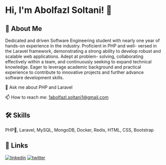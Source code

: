 
# Hi, I'm Abolfazl Soltani! 👋


## 🚀 About Me
Dedicated and driven Software Engineering student with nearly one
year of hands-on experience in the industry. Proficient in PHP and well-
versed in the Laravel framework, demonstrating a strong ability to
develop robust and scalable web applications. Adept at problem-
solving, collaborating effectively within a team, and continuously
seeking to expand technical knowledge. Eager to leverage academic
background and practical experience to contribute to innovative
projects and further advance software development skills.

💬 Ask me about PHP and Laravel

📫 How to reach me: 1abolfazl.soltani1@gmail.com

## 🛠 Skills
PHP🐘, Laravel, MySQL, MongoDB, Docker, Redis, HTML, CSS, Bootstrap


## 🔗 Links
[![linkedin](https://img.shields.io/badge/linkedin-0A66C2?style=for-the-badge&logo=linkedin&logoColor=white)](https://www.linkedin.com/in/abolfazlsoltani)
[![twitter](https://img.shields.io/badge/twitter-1DA1F2?style=for-the-badge&logo=twitter&logoColor=white)](https://twitter.com/amoo_soli)

